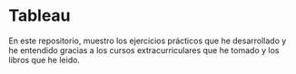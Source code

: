 # Tableau
En este repositorio, muestro los ejercicios prácticos que he desarrollado y he entendido gracias a los cursos extracurriculares que he tomado y los libros que he leido.
